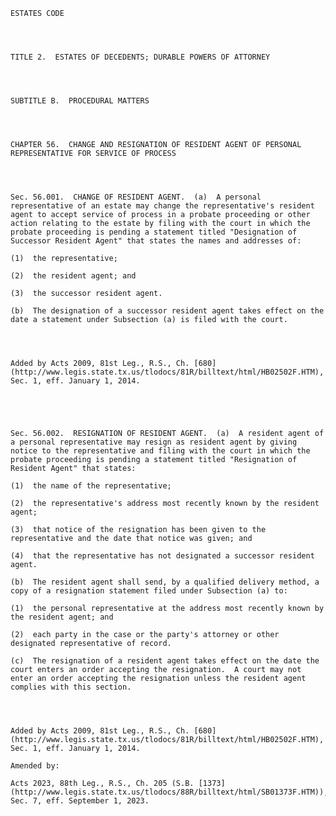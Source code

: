 ﻿
    
    
    	
    					
    
    
    ESTATES CODE
    
      
    
    
    TITLE 2.  ESTATES OF DECEDENTS; DURABLE POWERS OF ATTORNEY
    
      
    
    
    SUBTITLE B.  PROCEDURAL MATTERS
    
      
    
    
    CHAPTER 56.  CHANGE AND RESIGNATION OF RESIDENT AGENT OF PERSONAL REPRESENTATIVE FOR SERVICE OF PROCESS
    
      
    
    
    Sec. 56.001.  CHANGE OF RESIDENT AGENT.  (a)  A personal representative of an estate may change the representative's resident agent to accept service of process in a probate proceeding or other action relating to the estate by filing with the court in which the probate proceeding is pending a statement titled "Designation of Successor Resident Agent" that states the names and addresses of:
    
    (1)  the representative;
    
    (2)  the resident agent; and
    
    (3)  the successor resident agent.
    
    (b)  The designation of a successor resident agent takes effect on the date a statement under Subsection (a) is filed with the court.
    
    
    
    
    Added by Acts 2009, 81st Leg., R.S., Ch. [680](http://www.legis.state.tx.us/tlodocs/81R/billtext/html/HB02502F.HTM), Sec. 1, eff. January 1, 2014.
    
    
    
    
    
    Sec. 56.002.  RESIGNATION OF RESIDENT AGENT.  (a)  A resident agent of a personal representative may resign as resident agent by giving notice to the representative and filing with the court in which the probate proceeding is pending a statement titled "Resignation of Resident Agent" that states:
    
    (1)  the name of the representative;
    
    (2)  the representative's address most recently known by the resident agent;
    
    (3)  that notice of the resignation has been given to the representative and the date that notice was given; and
    
    (4)  that the representative has not designated a successor resident agent.
    
    (b)  The resident agent shall send, by a qualified delivery method, a copy of a resignation statement filed under Subsection (a) to:
    
    (1)  the personal representative at the address most recently known by the resident agent; and
    
    (2)  each party in the case or the party's attorney or other designated representative of record.
    
    (c)  The resignation of a resident agent takes effect on the date the court enters an order accepting the resignation.  A court may not enter an order accepting the resignation unless the resident agent complies with this section.
    
    
    
    
    Added by Acts 2009, 81st Leg., R.S., Ch. [680](http://www.legis.state.tx.us/tlodocs/81R/billtext/html/HB02502F.HTM), Sec. 1, eff. January 1, 2014.
    
    Amended by: 
    
    Acts 2023, 88th Leg., R.S., Ch. 205 (S.B. [1373](http://www.legis.state.tx.us/tlodocs/88R/billtext/html/SB01373F.HTM)), Sec. 7, eff. September 1, 2023.
    
    
    
    
    				
